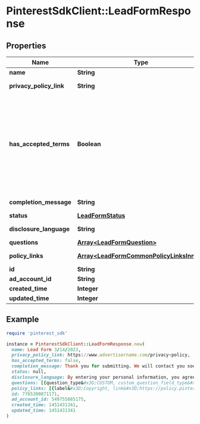 # PinterestSdkClient::LeadFormResponse

## Properties

| Name | Type | Description | Notes |
| ---- | ---- | ----------- | ----- |
| **name** | **String** | Internal name of the lead form. | [optional] |
| **privacy_policy_link** | **String** | A link to the advertiser&#39;s privacy policy. This will be included in the lead form&#39;s disclosure language. | [optional] |
| **has_accepted_terms** | **Boolean** | Whether the advertiser has accepted Pinterest&#39;s terms of service for creating a lead ad.  By sending us TRUE for this parameter, you agree that (i) you will use any personal information received in compliance with the privacy policy you share with Pinterest, and (ii) you will comply with Pinterest&#39;s &lt;a href&#x3D;\&quot;https://policy.pinterest.com/en/lead-ad-terms\&quot;&gt;Lead Ad Terms&lt;/a&gt;. As a reminder, all advertising on Pinterest is subject to the &lt;a href&#x3D;\&quot;https://business.pinterest.com/en/pinterest-advertising-services-agreement/\&quot;&gt;Pinterest Advertising Services Agreement&lt;/a&gt; or an equivalent agreement as set forth on an IO | [optional] |
| **completion_message** | **String** | A message for people who complete the form to let them know what happens next. | [optional] |
| **status** | [**LeadFormStatus**](LeadFormStatus.md) |  | [optional] |
| **disclosure_language** | **String** | Additional disclosure language to be included in the lead form. | [optional] |
| **questions** | [**Array&lt;LeadFormQuestion&gt;**](LeadFormQuestion.md) | List of questions to be displayed on the lead form. | [optional] |
| **policy_links** | [**Array&lt;LeadFormCommonPolicyLinksInner&gt;**](LeadFormCommonPolicyLinksInner.md) | List of additional policy links to be displayed on the lead form. | [optional] |
| **id** | **String** | The ID of this lead form | [optional] |
| **ad_account_id** | **String** | The Ad Account ID that this lead form belongs to. | [optional] |
| **created_time** | **Integer** | Lead form creation time. Unix timestamp in seconds. | [optional] |
| **updated_time** | **Integer** | Last update time. Unix timestamp in seconds. | [optional] |

## Example

```ruby
require 'pinterest_sdk'

instance = PinterestSdkClient::LeadFormResponse.new(
  name: Lead Form 3/14/2023,
  privacy_policy_link: https://www.advertisername.com/privacy-policy,
  has_accepted_terms: false,
  completion_message: Thank you for submitting. We will contact you soon.,
  status: null,
  disclosure_language: By entering your personal information, you agree that your data will be collected and used.,
  questions: [{question_type&#x3D;CUSTOM, custom_question_field_type&#x3D;CHECKBOX, custom_question_label&#x3D;What is your favorite animal?, custom_question_options&#x3D;[Dog, Cat, Bird, Turtle]}],
  policy_links: [{label&#x3D;Copyright, link&#x3D;https://policy.pinterest.com/en/copyright}],
  id: 7765300871171,
  ad_account_id: 549755885175,
  created_time: 1451431341,
  updated_time: 1451431341
)
```


